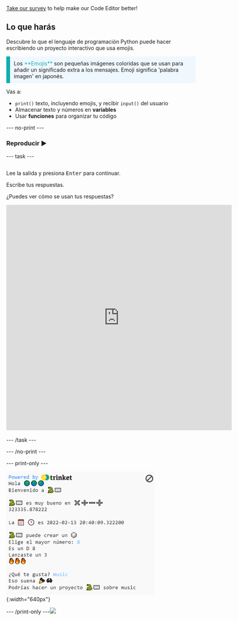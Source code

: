<div class="c-survey-banner" style="width:100%">
  <a class="c-survey-banner__link" href="https://form.raspberrypi.org/f/code-editor-feedback" target="_blank">Take our survey</a> to help make our Code Editor better!
</div>

## Lo que harás

Descubre lo que el lenguaje de programación Python puede hacer escribiendo un proyecto interactivo que usa emojis.

<p style="border-left: solid; border-width:10px; border-color: #0faeb0; background-color: aliceblue; padding: 10px;">
Los <span style="color: #0faeb0">**Emojis**</span> son pequeñas imágenes coloridas que se usan para añadir un significado extra a los mensajes. Emoji significa 'palabra imagen' en japonés.
</p>

Vas a:

+ `print()` texto, incluyendo emojis, y recibir `input()` del usuario
+ Almacenar texto y números en **variables**
+ Usar **funciones** para organizar tu código

--- no-print ---

### Reproducir ▶️

--- task ---

<div style="display: flex; flex-wrap: wrap">
<div style="flex-basis: 175px; flex-grow: 1">  

Lee la salida y presiona <kbd>Enter</kbd> para continuar.

  Escribe tus respuestas. 

¿Puedes ver cómo se usan tus respuestas?

<iframe src="https://editor.raspberrypi.org/en/embed/viewer/hello-world-solution" width="600" height="600" frameborder="0" marginwidth="0" marginheight="0" allowfullscreen>
</iframe>
</div>
</div>

--- /task ---

--- /no-print ---

--- print-only ---

![Completed project showing example code on the code editor](images/showcase_static.png){:width="640px"}

--- /print-only ---![](http://code.org/api/hour/begin_codeclub_hworld.png)